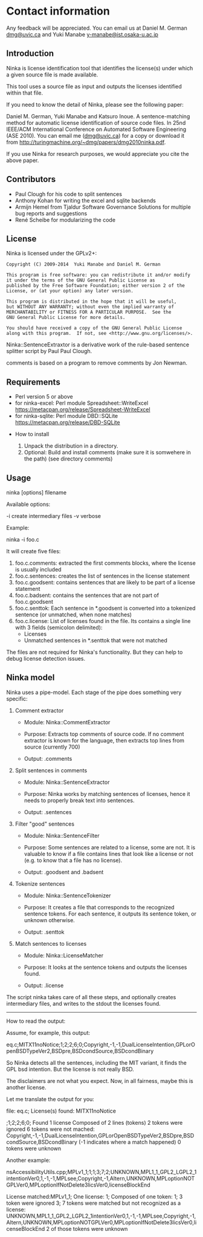 Contact information
===================

Any feedback will be appreciated. You can email us at Daniel M. German
<dmg@uvic.ca> and Yuki Manabe <y-manabe@ist.osaka-u.ac.jp>

Introduction
------------

Ninka is license identification tool that identifies the license(s)
under which a given source file is made available.

This tool uses a source file as input and outputs the licenses
identified within that file.

If you need to know the detail of Ninka, please see the following paper:

Daniel M. German, Yuki Manabe and Katsuro Inoue. A sentence-matching
method for automatic license identification of source code files. In
25nd IEEE/ACM International Conference on Automated Software
Engineering (ASE 2010). You can email me (dmg@uvic.ca) for a copy or
download it from http://turingmachine.org/~dmg/papers/dmg2010ninka.pdf.

If you use Ninka for research purposes, we would appreciate you cite
the above paper.

Contributors
------------

- Paul Clough for his code to split sentences
- Anthony Kohan for writing the excel and sqlite backends
- Armijn Hemel from Tjaldur Software Governance Solutions for multiple bug reports and suggestions
- René Scheibe for modularizing the code

License
-------

  Ninka is licensed under the GPLv2+:

    Copyright (C) 2009-2014  Yuki Manabe and Daniel M. German

    This program is free software: you can redistribute it and/or modify
    it under the terms of the GNU General Public License as
    published by the Free Software Foundation; either version 2 of the
    License, or (at your option) any later version.

    This program is distributed in the hope that it will be useful,
    but WITHOUT ANY WARRANTY; without even the implied warranty of
    MERCHANTABILITY or FITNESS FOR A PARTICULAR PURPOSE.  See the
    GNU General Public License for more details.

    You should have received a copy of the GNU General Public License
    along with this program.  If not, see <http://www.gnu.org/licenses/>.

  Ninka::SentenceExtraxtor is a derivative work of the rule-based sentence
  splitter script by Paul Paul Clough.

  comments is based on a program to remove comments by Jon Newman.

Requirements
------------

- Perl version 5 or above
- for ninka-excel: Perl module Spreadsheet::WriteExcel
  https://metacpan.org/release/Spreadsheet-WriteExcel
- for ninka-sqlite: Perl module DBD::SQLite
  https://metacpan.org/release/DBD-SQLite

* How to install

  1. Unpack the distribution in a directory.
  2. Optional: Build and install comments (make sure it is somwehere in the path) (see directory comments)

Usage
-----

   ninka [options] filename

Available options:

   -i create intermediary files
   -v verbose

Example:

   ninka -i foo.c

It will create five files:

  1. foo.c.comments: extracted the first comments blocks, where
     the license is usually included
  2. foo.c.sentences: creates the list of sentences in the license
     statement
  3. foo.c.goodsent: contains sentences that are likely to be part of
     a license statement
  4. foo.c.badsent: contains the sentences that are not part of
     foo.c.goodsent
  5. foo.c.senttok: Each sentence in *.goodsent is converted into a
     tokenized sentence (or unmatched, when none matches)
  6. foo.c.license: List of licenses found in the file. Its contains a
     single line with 3 fields (semicolon delimited):
     - Licenses
     - Unmatched sentences in *.senttok that were not matched

The files are not required for Ninka's functionality. But they can help
to debug license detection issues.

Ninka model
-----------

Ninka uses a pipe-model. Each stage of the pipe does something very specific:

1. Comment extractor

    - Module: Ninka::CommentExtractor

    - Purpose: Extracts top comments of source code.
               If no comment extractor is known for the language,
               then extracts top lines from source (currently 700)

    - Output: <filename>.comments

2. Split sentences in comments

     - Module: Ninka::SentenceExtractor

     - Purpose: Ninka works by matching sentences of licenses,
                hence it needs to properly break text into sentences.

     - Output: <filename>.sentences

3. Filter "good" sentences

     - Module: Ninka::SentenceFilter

     - Purpose: Some sentences are related to a license, some are not.
                It is valuable to know if a file contains lines that look like
                a license or not (e.g. to know that a file has no license).

     - Output: <filename>.goodsent and <filename>.badsent

4. Tokenize sentences

     - Module: Ninka::SentenceTokenizer

     - Purpose: It creates a file that corresponds to the recognized sentence tokens.
                For each sentence, it outputs its sentence token, or unknown otherwise.

     - Output: <filename>.senttok

5. Match sentences to licenses

     - Module: Ninka::LicenseMatcher

     - Purpose: It looks at the sentence tokens and outputs the licenses found.

     - Output: <filename>.license

The script ninka takes care of all these steps, and optionally creates
intermediary files, and writes to the stdout the licenses found.

------

How to read the output:

Assume, for example, this output:

eq.c;MITX11noNotice;1;2;2;6;0;Copyright,-1,-1,DualLicenseIntention,GPLorOpenBSDTypeVer2,BSDpre,BSDcondSource,BSDcondBinary


So Ninka detects all the sentences, including the MIT variant, it
finds the GPL bsd intention. But the license is not really BSD.

The disclaimers are not what you expect. Now, in all fairness, maybe
this is another license.


Let me translate the output for you:

file: eq.c;
License(s) found: MITX11noNotice


;1;2;2;6;0;
Found 1 license
Composed of 2 lines (tokens)
2 tokens were ignored
6 tokens were not mached: Copyright,-1,-1,DualLicenseIntention,GPLorOpenBSDTypeVer2,BSDpre,BSDcondSource,BSDcondBinary (-1 indicates where a match happened)
0 tokens were unknown


Another example:

nsAccessibilityUtils.cpp;MPLv1_1;1;1;3;7;2;UNKNOWN,MPL1_1_GPL2_LGPL2_1intentionVer0,1,-1,-1,MPLsee,Copyright,-1,Altern,UNKNOWN,MPLoptionNOTGPLVer0,MPLoptionIfNotDelete3licsVer0,licenseBlockEnd

License matched:MPLv1_1;
One license: 1;
Composed of one token: 1;
3 token were ignored 3;
7 tokens were matched but not recognized as a license: UNKNOWN,MPL1_1_GPL2_LGPL2_1intentionVer0,1,-1,-1,MPLsee,Copyright,-1,Altern,UNKNOWN,MPLoptionNOTGPLVer0,MPLoptionIfNotDelete3licsVer0,licenseBlockEnd
2 of those tokens were unknown
